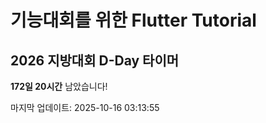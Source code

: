 # 기능대회를 위한 Flutter Tutorial 

## 2026 지방대회 D-Day 타이머
<!-- D-DAY-START -->
**172일 20시간** 남았습니다!

마지막 업데이트: 2025-10-16 03:13:55
<!-- D-DAY-END -->